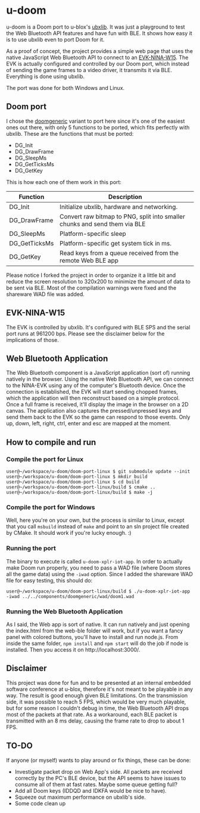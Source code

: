# u-doom
u-doom is a Doom port to u-blox's [ubxlib](https://github.com/u-blox/ubxlib). It was just a playground to test the Web Bluetooth API features and have fun with BLE. It shows how easy it is to use ubxlib even to port Doom for it.

As a proof of concept, the project provides a simple web page that uses the native JavaScript Web Bluetooth API to connect to an [EVK-NINA-W15](https://www.u-blox.com/en/product/evk-nina-w15). The EVK is actually configured and controlled by our Doom port, which instead of sending the game frames to a video driver, it transmits it via BLE. Everything is done using ubxlib.

The port was done for both Windows and Linux.

## Doom port
I chose the [doomgeneric](https://github.com/adfelippe/doomgeneric) variant to port here since it's one of the easiest ones out there, with only 5 functions to be ported, which fits perfectly with ubxlib. These are the functions that must be ported:
* DG_Init
* DG_DrawFrame
* DG_SleepMs
* DG_GetTicksMs
* DG_GetKey

This is how each one of them work in this port:

|Function             |Description|
|---------------------|-----------|
|DG_Init              |Initialize ubxlib, hardware and networking.
|DG_DrawFrame         |Convert raw bitmap to PNG, split into smaller chunks and send them via BLE
|DG_SleepMs           |Platform-specific sleep
|DG_GetTicksMs        |Platform-specific get system tick in ms.
|DG_GetKey            |Read keys from a queue received from the remote Web BLE app

Please notice I forked the project in order to organize it a little bit and reduce the screen resolution to 320x200 to minimize the amount of data to be sent via BLE. Most of the compilation warnings were fixed and the shareware WAD file was added.

## EVK-NINA-W15
The EVK is controlled by ubxlib. It's configured with BLE SPS and the serial port runs at 961200 bps. Please see the disclaimer below for the implications of those.

## Web Bluetooth Application
The Web Bluetooth component is a JavaScript application (sort of) running natively in the browser. Using the native Web Bluetooth API, we can connect to the NINA-EVK using any of the computer's Bluetooth device. Once the connection is established, the EVK will start sending chopped frames, which the application will then reconstruct based on a simple protocol. Once a full frame is received, it'll display the image in the browser on a 2D canvas. The application also captures the pressed/unpressed keys and send them back to the EVK so the game can respond to those events. Only up, down, left, right, ctrl, enter and esc are mapped at the moment.

## How to compile and run
### Compile the port for Linux
```shell
user@~/workspace/u-doom/doom-port-linux $ git submodule update --init
user@~/workspace/u-doom/doom-port-linux $ mkdir build
user@~/workspace/u-doom/doom-port-linux $ cd build
user@~/workspace/u-doom/doom-port-linux/build $ cmake ..
user@~/workspace/u-doom/doom-port-linux/build $ make -j
```

### Compile the port for Windows
Well, here you're on your own, but the process is similar to Linux, except that you call `msbuild` instead of `make` and point to an sln project file created by CMake. It should work if you're lucky enough. :)

### Running the port
The binary to execute is called `u-doom-xplr-iot-app`. In order to actually make Doom run properly, you need to pass a WAD file (where Doom stores all the game data) using the `-iwad` option. Since I added the shareware WAD file for easy testing, this should do:
```shell
user@~/workspace/u-doom/doom-port-linux/build $ ./u-doom-xplr-iot-app -iwad ../../components/doomgeneric/wad/doom1.wad
```

### Running the Web Bluetooth Application
As I said, the Web app is sort of native. It can run natively and just opening the index.html from the web-ble folder will work, but if you want a fancy panel with colored buttons, you'll have to install and run node.js. From inside the same folder, `npm install` and `npm start` will do the job if node is installed. Then you access it on http://localhost:3000/.

## Disclaimer
This project was done for fun and to be presented at an internal embedded software conference at u-blox, therefore it's not meant to be playable in any way. The result is good enough given BLE limitations. On the transmission side, it was possible to reach 5 FPS, which would be very much playable, but for some reason I couldn't debug in time, the Web Bluetooth API drops most of the packets at that rate. As a workaround, each BLE packet is transmitted with an 8 ms delay, causing the frame rate to drop to about 1 FPS.

## TO-DO
If anyone (or myself) wants to play around or fix things, these can be done:
* Investigate packet drop on Web App's side. All packets are received correctly by the PC's BLE device, but the API seems to have issues to consume all of them at fast rates. Maybe some queue getting full?
* Add all Doom keys (IDDQD and IDKFA would be nice to have).
* Squeeze out maximum performance on ubxlib's side.
* Some code clean up
